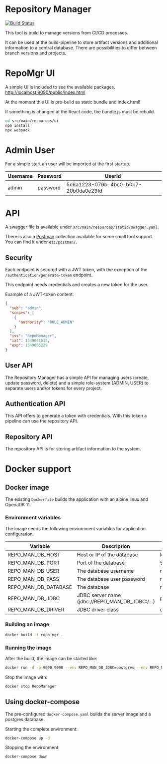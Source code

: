 # Repository Manager #

[![Build Status](https://dev.azure.com/ragin666/RepoMgr/_apis/build/status/RepoMgr-Gradle-CI?branchName=master&jobName=RepoMgr%20Build)](https://dev.azure.com/ragin666/RepoMgr/_build/latest?definitionId=6&branchName=master)

This tool is build to manage versions from CI/CD processes.

It can be used at the build-pipeline to store artifact versions and additional information to a central database.
There are possibilities to differ between branch versions and projects.

# RepoMgr UI #

A simple UI is included to see the available packages.
[http://localhost:9090/public/index.html](http://localhost:9090/public/index.html)

At the moment this UI is pre-build as static bundle and index.html!

If something is changed at the React code, the bundle.js must be rebuild.

```bash
cd src/main/resources/ui
npm install
npx webpack
```

# Admin User #

For a simple start an user will be imported at the first startup.

| Username | Password | UserId |
|---|---|---|
| admin | password | 5c6a1223-076b-4bc0-b0b7-20b0da0e23fd |

# API #

A swagger file is available under [`src/main/resources/static/swagger.yaml`](src/main/resources/static/swagger.yaml).

There is also a [Postman](https://www.getpostman.com) collection available for some small tool support. You can find it under [`etc/postman/`](etc/postman).

## Security ##

Each endpoint is secured with a JWT token, with the exception of the `/authentication/generate-token` endpoint.

This endpoint needs credentials and creates a new token for the user.

Example of a JWT-token content:

```json
{
  "sub": "admin",
  "scopes": [
    {
      "authority": "ROLE_ADMIN"
    }
  ],
  "iss": "RepoManager",
  "iat": 1549061618,
  "exp": 1549065229
}
```

## User API ##

The Repository Manager has a simple API for managing users (create, update password, delete) and a simple role-system (ADMIN, USER) to separate users and/or tokens for every project.

## Authentication API ##

This API offers to generate a token with credentials. With this token a pipeline can use the repository API.

## Repository API ##

The repository API is for storing artifact information to the system.

# Docker support #

## Docker image ##
The existing `Dockerfile` builds the application with an alpine linux and OpenJDK 11.

### Environment variables ###
The image needs the following environment variables for application configuration.

| Variable | Description | Default value |
|---|---|---|
| REPO_MAN_DB_HOST | Host or IP of the database | localhost |
| REPO_MAN_DB_PORT | Port of the database | 5432 |
| REPO_MAN_DB_USER | The database username | repomgr |
| REPO_MAN_DB_PASS | The database user password | repomgr |
| REPO_MAN_DB_DATABASE | The database | repomgr |
| REPO_MAN_DB_JDBC | JDBC server name (jdbc://REPO_MAN_DB_JDBC:/...) | postgres |
| REPO_MAN_DB_DRIVER | JDBC driver class | org.postgresql.Driver |

### Building an image ###

```bash
docker build -t repo-mgr .
```

### Running the image ###

After the build, the image can be started like:
```bash
docker run -d -p 9090:9090 --env REPO_MAN_DB_JDBC=postgres --env REPO_MAN_DB_DRIVER=org.postgresql.Driver --env REPO_MAN_DB_HOST=localhost --env REPO_MAN_DB_PORT=5432 --env REPO_MAN_DB_USER=repomgr --env REPO_MAN_DB_PASS=repomgr --env REPO_MAN_DB_DATABASE=repomgr --name=RepoManager repo-mgr 
```

Stop the image with:
```bash
docker stop RepoManager
```

## Using docker-compose ##

The pre-configured `docker-compose.yaml` builds the server image and a postgres database.

Starting the complete environment:

```bash
docker-compose up -d
```

Stopping the environment:

```bash
docker-compose down
```
